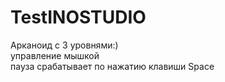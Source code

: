 # TestINOSTUDIO
Арканоид с 3 уровнями:)<br>
управление мышкой<br>
пауза срабатывает по нажатию клавиши Space
